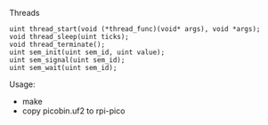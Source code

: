 Threads

```
uint thread_start(void (*thread_func)(void* args), void *args);
void thread_sleep(uint ticks);
void thread_terminate();
uint sem_init(uint sem_id, uint value);
uint sem_signal(uint sem_id);
uint sem_wait(uint sem_id);
```

Usage:

- make
- copy picobin.uf2 to rpi-pico
